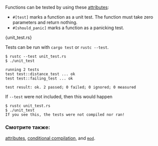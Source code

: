 Functions can be tested by using these [attributes][attributes]:

* `#[test]` marks a function as a unit test. The function must take zero
parameters and return nothing.
* `#[should_panic]` marks a function as a panicking test.

{unit_test.rs}

Tests can be run with `cargo test` or `rustc --test`.

```
$ rustc --test unit_test.rs
$ ./unit_test 

running 2 tests
test test::distance_test ... ok
test test::failing_test ... ok

test result: ok. 2 passed; 0 failed; 0 ignored; 0 measured
```

If `--test` were not included, then this would happen

```
$ rustc unit_test.rs
$ ./unit_test
If you see this, the tests were not compiled nor ran!
```

### Смотрите также:

[attributes][attributes], [conditional compilation][cfg], and [`mod`][mod].

[attributes]: ../attribute.html
[cfg]: ../attribute/cfg.html
[mod]: ../mod.html
